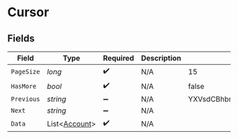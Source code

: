 # Cursor


## Fields

| Field                                               | Type                                                | Required                                            | Description                                         | Example                                             |
| --------------------------------------------------- | --------------------------------------------------- | --------------------------------------------------- | --------------------------------------------------- | --------------------------------------------------- |
| `PageSize`                                          | *long*                                              | :heavy_check_mark:                                  | N/A                                                 | 15                                                  |
| `HasMore`                                           | *bool*                                              | :heavy_check_mark:                                  | N/A                                                 | false                                               |
| `Previous`                                          | *string*                                            | :heavy_minus_sign:                                  | N/A                                                 | YXVsdCBhbmQgYSBtYXhpbXVtIG1heF9yZXN1bHRzLol=        |
| `Next`                                              | *string*                                            | :heavy_minus_sign:                                  | N/A                                                 |                                                     |
| `Data`                                              | List<[Account](../../Models/Components/Account.md)> | :heavy_check_mark:                                  | N/A                                                 |                                                     |